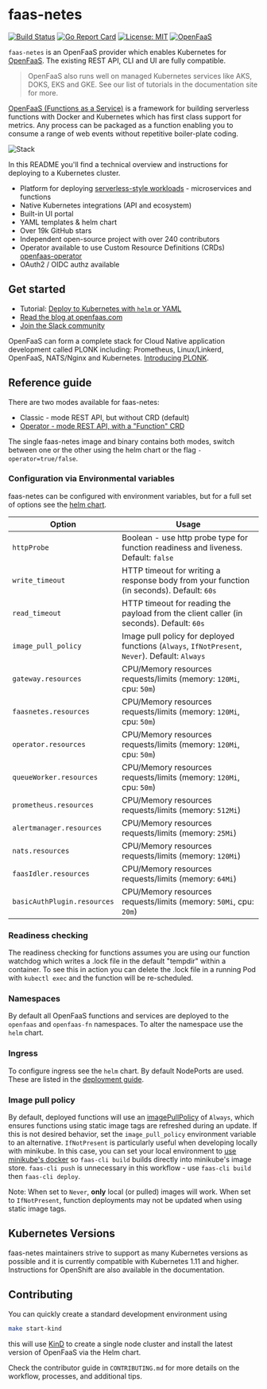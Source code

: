 faas-netes
===========

[![Build Status](https://travis-ci.com/openfaas/faas-netes.svg?branch=master)](https://travis-ci.com/openfaas/faas-netes)
[![Go Report Card](https://goreportcard.com/badge/github.com/openfaas/faas-netes)](https://goreportcard.com/report/github.com/openfaas/faas-netes)
[![License: MIT](https://img.shields.io/badge/License-MIT-yellow.svg)](https://opensource.org/licenses/MIT)
[![OpenFaaS](https://img.shields.io/badge/openfaas-serverless-blue.svg)](https://www.openfaas.com)

`faas-netes` is an OpenFaaS provider which enables Kubernetes for [OpenFaaS](https://github.com/openfaas/faas). The existing REST API, CLI and UI are fully compatible.

> OpenFaaS also runs well on managed Kubernetes services like AKS, DOKS, EKS and GKE. See our list of tutorials in the documentation site for more.

[OpenFaaS (Functions as a Service)](https://github.com/openfaas/faas) is a framework for building serverless functions with Docker and Kubernetes which has first class support for metrics. Any process can be packaged as a function enabling you to consume a range of web events without repetitive boiler-plate coding.

![Stack](https://camo.githubusercontent.com/08bc7c0c4f882ef5eadaed797388b27b1a3ca056/68747470733a2f2f7062732e7477696d672e636f6d2f6d656469612f4446726b46344e586f41414a774e322e6a7067)

In this README you'll find a technical overview and instructions for deploying to a Kubernetes cluster. 

* Platform for deploying [serverless-style workloads](https://docs.openfaas.com/reference/workloads/) - microservices and functions
* Native Kubernetes integrations (API and ecosystem)
* Built-in UI portal
* YAML templates & helm chart
* Over 19k GitHub stars
* Independent open-source project with over 240 contributors
* Operator available to use Custom Resource Definitions (CRDs) [openfaas-operator](https://github.com/openfaas-incubator/openfaas-operator/)
* OAuth2 / OIDC authz available

## Get started

* Tutorial: [Deploy to Kubernetes with `helm` or YAML](https://docs.openfaas.com/deployment)
* [Read the blog at openfaas.com](https://www.openfaas.com/blog/)
* [Join the Slack community](https://docs.openfaas.com/community)

OpenFaaS can form a complete stack for Cloud Native application development called PLONK including: Prometheus, Linux/Linkerd, OpenFaaS, NATS/Nginx and Kubernetes. [Introducing PLONK](https://www.openfaas.com/blog/plonk-stack/).

## Reference guide

There are two modes available for faas-netes:

* Classic - mode REST API, but without CRD (default)
* [Operator - mode REST API, with a "Function" CRD](README-OPERATOR.md)

The single faas-netes image and binary contains both modes, switch between one or the other using the helm chart or the flag `-operator=true/false`.

### Configuration via Environmental variables

faas-netes can be configured with environment variables, but for a full set of options see the [helm chart](./chart/openfaas/).

| Option              | Usage                                                                                           |
|---------------------|-------------------------------------------------------------------------------------------------|
| `httpProbe`         | Boolean - use http probe type for function readiness and liveness. Default: `false`             |
| `write_timeout`     | HTTP timeout for writing a response body from your function (in seconds). Default: `60s`        |
| `read_timeout`      | HTTP timeout for reading the payload from the client caller (in seconds). Default: `60s`        |
| `image_pull_policy` | Image pull policy for deployed functions (`Always`, `IfNotPresent`, `Never`).  Default: `Always` |
| `gateway.resources`        | CPU/Memory resources requests/limits (memory: `120Mi`, cpu: `50m`) |
| `faasnetes.resources`      | CPU/Memory resources requests/limits (memory: `120Mi`, cpu: `50m`) |
| `operator.resources`       | CPU/Memory resources requests/limits (memory: `120Mi`, cpu: `50m`) |
| `queueWorker.resources`    | CPU/Memory resources requests/limits (memory: `120Mi`, cpu: `50m`) |
| `prometheus.resources`     | CPU/Memory resources requests/limits (memory: `512Mi`)             |
| `alertmanager.resources`   | CPU/Memory resources requests/limits (memory: `25Mi`)              |
| `nats.resources`           | CPU/Memory resources requests/limits (memory: `120Mi`)             |
| `faasIdler.resources`      | CPU/Memory resources requests/limits (memory: `64Mi`)              |
| `basicAuthPlugin.resources`| CPU/Memory resources requests/limits (memory: `50Mi`, cpu: `20m`)  |

### Readiness checking

The readiness checking for functions assumes you are using our function watchdog which writes a .lock file in the default "tempdir" within a container. To see this in action you can delete the .lock file in a running Pod with `kubectl exec` and the function will be re-scheduled.

### Namespaces

By default all OpenFaaS functions and services are deployed to the `openfaas` and `openfaas-fn` namespaces. To alter the namespace use the `helm` chart.

### Ingress

To configure ingress see the `helm` chart. By default NodePorts are used. These are listed in the [deployment guide](https://docs.openfaas.com/deployment).

### Image pull policy

By default, deployed functions will use an [imagePullPolicy](https://kubernetes.io/docs/concepts/containers/images/#updating-images) of `Always`, which ensures functions using static image tags are refreshed during an update.
If this is not desired behavior, set the `image_pull_policy` environment variable to an alternative.  `IfNotPresent` is particularly useful when developing locally with minikube.
In this case, you can set your local environment to [use minikube's docker](https://kubernetes.io/docs/getting-started-guides/minikube/#reusing-the-docker-daemon) so `faas-cli build` builds directly into minikube's image store.
`faas-cli push` is unnecessary in this workflow - use `faas-cli build` then `faas-cli deploy`.

Note: When set to `Never`, **only** local (or pulled) images will work.  When set to `IfNotPresent`, function deployments may not be updated when using static image tags.

## Kubernetes Versions

faas-netes maintainers strive to support as many Kubernetes versions as possible and it is currently compatible with Kubernetes 1.11 and higher. Instructions for OpenShift are also available in the documentation.

## Contributing

You can quickly create a standard development environment using

```sh
make start-kind
```

this will use [KinD](https://github.com/kubernetes-sigs/kind) to create a single node cluster and install the latest version of OpenFaaS via the Helm chart.

Check the contributor guide in `CONTRIBUTING.md` for more details on the workflow, processes, and additional tips.
